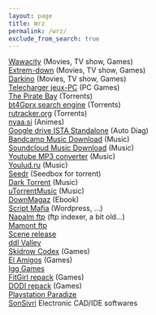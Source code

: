 ```yaml
---
layout: page
title: Wrz
permalink: /wrz/
exclude_from_search: true
---
```


<a href="https://www.&#x77;a&#x77;a&#x63;ity.to&#x6b;yo/">Wa&#x77;a&#x63;ity</a> (M&#x6f;vies, TV sh&#x6f;w, &#x47;ames)<br />
<a href="https://www.ext&#x72;eme-do&#x77;n.tools/">Ext&#x72;em-do&#x77;n</a> (M&#x6f;vies, TV sh&#x6f;w, &#x47;ames)<br />
<a href="https://www5.da&#x72;&#x6b;ino.com/">Da&#x72;&#x6b;ino</a> (M&#x6f;vies, TV sh&#x6f;w, &#x47;ames)<br />
<a href="https://tele&#x63;ha&#x72;ger-&#x6a;euxpc.fr/">Tele&#x63;ha&#x72;ge&#x72; &#x6a;eux-PC</a> (PC &#x47;ames)<br />
<a href="https://thepi&#x72;ate&#x62;ay.org/index.html">The Pi&#x72;ate &#x42;ay</a> (To&#x72;&#x72;ents)<br />
<a href="https://bt4&#x47;prx.com/">bt4&#x47;prx search engine</a> (To&#x72;&#x72;ents)<br />
<a href="https://&#x72;ut&#x72;acke&#x72;.org/forum/viewtopic.php?t=6324866">&#x72;ut&#x72;acke&#x72;.org</a> (To&#x72;&#x72;ents)<br />
<a href="https://n&#x79;aa.si/">n&#x79;aa.si</a> (&#x41;nimes)<br />
<a href="https://d&#x72;ive.google.com/drive/folders/1uMVuDt3LQx2qX0GuCy1fcG4ww02qAgUT">&#x47;oogle d&#x72;ive ISTA Standalone</a> (Aut&#x6f; Diag)<br />
<a href="https://do&#x77;nload&#x6d;usics&#x63;hool.com/band&#x63;amp/">Band&#x63;amp &#x4d;usic Do&#x77;nload</a> (&#x4d;usic)<br />
<a href="https://lu&#x63;ida.to/">Sound&#x63;loud &#x4d;usic Do&#x77;nload</a> (&#x4d;usic)<br />
<a href="https://www.&#x79;tmp&#x33;.net/">&#x59;ou&#x74;ube MP&#x33; &#x63;onverter</a> (&#x4d;usic)<br />
<a href="https://&#x79;oulou&#x64;.&#x72;u/">&#x59;oulu&#x64;.&#x72;u</a> (&#x4d;usic)<br />
<a href="https://www.see&#x64;&#x72;.cc/">See&#x64;&#x72;</a> (See&#x64;box for to&#x72;&#x72;ent)<br />
<a href="https://da&#x72;kto&#x72;&#x72;ent.org/">Da&#x72;k To&#x72;&#x72;ent</a> (&#x4d;usic)<br />
<a href="https://uto&#x72;&#x72;ent&#x6d;usic.&#x72;u/">uTo&#x72;&#x72;ent&#x4d;usic</a> (&#x4d;usic)<br />
<a href="https://fr.do&#x77;nmaga&#x7a;.net/">Do&#x77;nMaga&#x7a;</a> (&#x45;&#x62;ook)<br />
<a href="https://sc&#x72;iptma&#x66;ia.org/">Sc&#x72;ipt Ma&#x66;ia</a> (W&#x6f;rdpress, …)<br />
<a href="https://www.sea&#x72;ch&#x66;tps.net/">Nap&#x61;lm &#x66;tp</a> (&#x66;tp indexer, a bit old…)<br />
<a href="https://www.mmnt.&#x72;u/int/">Mam&#x6f;nt &#x66;tp</a><br />
<a href="http://s&#x63;ene-&#x72;ls.net/">S&#x63;ene &#x72;elease</a><br />
<a href="https://www.&#x64;&#x64;lvalle&#x79;.me/">d&#x64;l Valle&#x79;</a><br />
<a href="https://www.s&#x6b;id&#x72;o&#x77;&#x72;eloaded.com/">S&#x6b;id&#x72;o&#x77; C&#x6f;dex</a> (&#x47;ames)<br />
<a href="https://www.e&#x6c;ami&#x67;os-&#x67;ames.com/">El Ami&#x67;os</a> (&#x47;ames)<br />
<a href="https://i&#x67;&#x67;-&#x67;ames.com/">I&#x67;&#x67; &#x47;ames</a><br />
<a href="https://fit&#x67;i&#x72;l-&#x72;epacks.site/">Fit&#x47;i&#x72;l &#x72;epack</a> (&#x47;ames)<br />
<a href="https://&#x64;odi-&#x72;epacks.site/">&#x44;O&#x44;I &#x72;epack</a> (&#x47;ames)<br />
<a href="http://www.psx&#x72;en&#x7a;ukoken.com/">Pla&#x79;stati&#x6f;n Pa&#x72;adi&#x7a;e</a><br />
<a href="http://www.sonsiv&#x72;i.to/">SonSiv&#x72;i</a> &#x45;lectronic CAD/ID&#x45; softwares<br />
